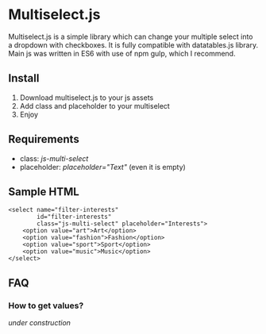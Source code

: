 # Multiselect.js
Multiselect.js is a simple library which can change your multiple select into a dropdown with checkboxes. It is fully compatible with datatables.js library. Main js was written in ES6 with use of npm gulp, which I recommend.

## Install
1. Download multiselect.js to your js assets
2. Add class and placeholder to your multiselect
3. Enjoy

## Requirements
- class: *js-multi-select*
- placeholder: *placeholder="Text"* (even it is empty)

## Sample HTML
```
<select name="filter-interests"
        id="filter-interests"
        class="js-multi-select" placeholder="Interests">
    <option value="art">Art</option>
    <option value="fashion">Fashion</option>
    <option value="sport">Sport</option>
    <option value="music">Music</option>
</select>
```

## FAQ
### How to get values?
*under construction*
